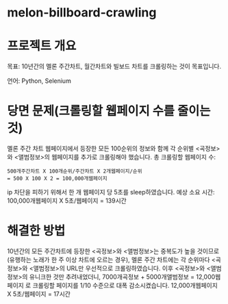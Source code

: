 # melon-billboard-crawling

# 프로젝트 개요
목표: 10년간의 멜론 주간차트, 월간차트와 빌보드 차트를 크롤링하는 것이 목표입니다.

언어: Python, Selenium

# 당면 문제(크롤링할 웹페이지 수를 줄이는 것)
멜론 주간 차트 웹페이지에서 등장한 모든 100순위의 정보와 함께 각 순위별 <곡정보>와 <앨범정보>의 웹페이지를 추가로 크롤링해야 했습니다.
총 크롤링할 웹페이지 수:
```10년 = 약 500개 주간차트
500개주간차트 X 100개순위/주간차트 X 2개웹페이지/순위
= 500 X 100 X 2 = 100,000개웹페이지
```

ip 차단을 피하기 위해서 한 개 웹페이지 당 5초를 sleep하였습니다.
예상 소요 시간: 100,000개웹페이지 X 5초/웹페이지 = 139시간

# 해결한 방법
10년간의 모든 주간차트에 등장한 <곡정보>와 <앨범정보>는 중복도가 높을 것이므로(유행하는 노래가 한 주 이상 차트에 오르는 경우),
멜론 주간 차트에는 각 순위마다 <곡정보>와 <앨범정보>의 URL만 우선적으로 크롤링하였습니다.
이후 <곡정보>와 <앨범정보>의 유니크한 것만 추려내었더니,
7000개곡정보 + 5000개앨범정보 = 12,000웹페이지
로 크롤링할 페이지를 1/10 수준으로 대폭 감소시켰습니다.
12,000개웹페이지 X 5초/웹페이지 = 17시간
